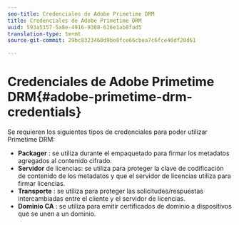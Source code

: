 ```yaml
---
seo-title: Credenciales de Adobe Primetime DRM
title: Credenciales de Adobe Primetime DRM
uuid: 593a5157-5a8e-4916-9308-626e1ab8fad5
translation-type: tm+mt
source-git-commit: 29bc8323460d9be0fce66cbea7c6fce46df20d61

---
```



# Credenciales de Adobe Primetime DRM{#adobe-primetime-drm-credentials}

Se requieren los siguientes tipos de credenciales para poder utilizar Primetime DRM:

* **Packager** : se utiliza durante el empaquetado para firmar los metadatos agregados al contenido cifrado.
* **Servidor** de licencias: se utiliza para proteger la clave de codificación de contenido de los metadatos y que el servidor de licencias utiliza para firmar licencias.
* **Transporte** : se utiliza para proteger las solicitudes/respuestas intercambiadas entre el cliente y el servidor de licencias.
* **Dominio CA** : se utiliza para emitir certificados de dominio a dispositivos que se unen a un dominio.

